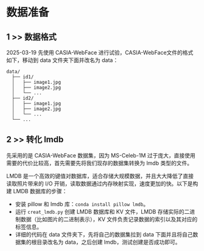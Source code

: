 # 数据准备

## 1 >> 数据格式

2025-03-19 先使用 CASIA-WebFace 进行试验，CASIA-WebFace文件的格式如下，移动到 data 文件夹下面并改名为 data：

```
data/
  ├── id1/
  │   ├── image1.jpg
  │   ├── image2.jpg
  │   └── ...
  ├── id2/
  │   ├── image1.jpg
  │   ├── image2.jpg
  │   └── ...
  └── ...
```

## 2 >> 转化 lmdb

先采用的是 CASIA-WebFace 数据集，因为 MS-Celeb-1M 过于庞大，直接使用需要的代价比较高，首先需要先将我们现存的数据集转换为 lmdb 类型的文件。

LMDB 是一个高效的键值对数据库，适合存储大规模数据，并且大大降低了直接读取照片带来的 I/O 开销，读取数据通过内存映射实现，速度更加的快。以下是构建 LMDB 数据库的步骤：

- 安装 pillow 和 lmdb 库：`conda install pillow lmdb`。
- 运行 `creat_lmdb.py` 创建 LMDB 数据库和 KV 文件，LMDB 存储实际的二进制数据（比如图片的二进制表示），KV 文件负责记录数据的索引以及其对应的标签信息。
- 详细的代码在 data 文件夹下，先将自己的数据集拉到 data 下面并且将自己数据集的根目录改名为 data，之后创建 lmdb，测试创建是否成功即可。
